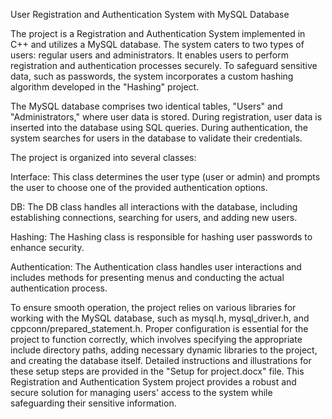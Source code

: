 User Registration and Authentication System with MySQL Database

The project is a Registration and Authentication System implemented in C++ and utilizes a MySQL database. 
The system caters to two types of users: regular users and administrators. It enables users to perform registration and authentication processes securely. 
To safeguard sensitive data, such as passwords, the system incorporates a custom hashing algorithm developed in the "Hashing" project.

The MySQL database comprises two identical tables, "Users" and "Administrators," where user data is stored. 
During registration, user data is inserted into the database using SQL queries. During authentication, the system searches for users in the database to validate their credentials.

The project is organized into several classes:

Interface: This class determines the user type (user or admin) and prompts the user to choose one of the provided authentication options.

DB: The DB class handles all interactions with the database, including establishing connections, searching for users, and adding new users.

Hashing: The Hashing class is responsible for hashing user passwords to enhance security.

Authentication: The Authentication class handles user interactions and includes methods for presenting menus and conducting the actual authentication process.

To ensure smooth operation, the project relies on various libraries for working with the MySQL database, such as mysql.h, mysql_driver.h, and cppconn/prepared_statement.h. 
Proper configuration is essential for the project to function correctly, which involves specifying the appropriate include directory paths, adding necessary dynamic libraries to the project, and creating the database itself. 
Detailed instructions and illustrations for these setup steps are provided in the "Setup for project.docx" file.
This Registration and Authentication System project provides a robust and secure solution for managing users' access to the system while safeguarding their sensitive information.